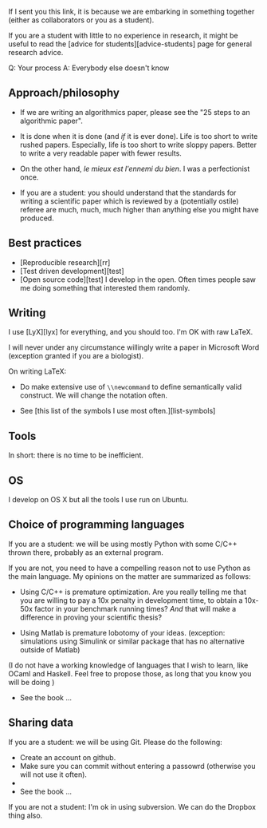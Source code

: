 If I sent you this link, it is because we are embarking in something together (either as collaborators or you as a student). 


If you are a student with little to no experience in research, it might be useful to read the [advice for students][advice-students] page for general research advice.




Q: Your process 
A: Everybody else doesn't know


Approach/philosophy
-------------------

* If we are writing an algorithmics paper, please see the "25 steps to an algorithmic paper". 

* It is done when it is done (and *if* it is ever done). Life is too short to write rushed papers. Especially, life is too short to write sloppy papers. Better to write a very readable paper with fewer results.

* On the other hand,  *le mieux est l'ennemi du bien*. I was a perfectionist once.

* If you are a student: you should understand that the standards for writing a scientific paper which is reviewed by a (potentially ostile) referee are much, much, much higher than anything else you might have produced.


Best practices
--------------------------

- [Reproducible research][rr]
- [Test driven development][test]
- [Open source code][test] I develop in the open. Often times people saw me doing something that interested them randomly.


Writing
--------

I use [LyX][lyx] for everything, and you should too.
I'm OK with raw LaTeX. 

I will never under any circumstance willingly write a paper in Microsoft Word (exception granted if you are a biologist). 

On writing LaTeX:
- Do make extensive use of ``\\newcommand`` to define semantically valid construct. We will change the notation often. 

- See [this list of the symbols I use most often.][list-symbols]

Tools
-----------

In short: there is no time to be inefficient.

## OS ##

I develop on OS X but all the tools I use run on Ubuntu.
  

## Choice of programming languages ##

If you are a student: we will be using mostly Python with some C/C++ thrown there, probably as an external program. 

If you are not, you need to have a compelling reason not to use Python as the main language. My opinions on the matter are summarized as follows:

- Using C/C++ is premature optimization. Are you really telling me that you are willing to pay a 10x penalty in development time, to obtain a 10x-50x factor in your benchmark running times? *And* that will make a difference in proving your scientific thesis?

- Using Matlab is premature lobotomy of your ideas. (exception: simulations using Simulink or similar package that has no alternative outside of Matlab)

(I do not have a working knowledge of languages that I wish to learn, like OCaml and Haskell. Feel free to propose those, as long that you know you will be doing ) 

- See the book ...

## Sharing data ##

If you are a student: we will be using Git. Please do the following:

- Create an account on github. 
- Make sure you can commit without entering a passowrd (otherwise you will not use it often).
- 
- See the book ...


If you are not a student: I'm ok in using subversion. We can do the Dropbox thing also.


